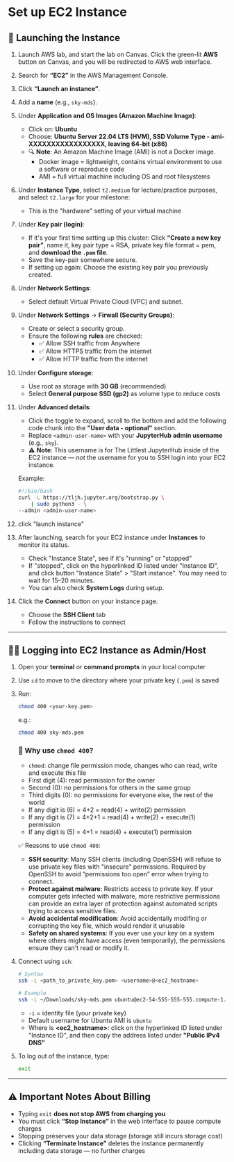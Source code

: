 # Set up EC2 Instance

## 🚀 Launching the Instance

1. Launch AWS lab, and start the lab on Canvas. Click the green-lit **AWS** button on Canvas, and you will be redirected to AWS web interface.
2. Search for **“EC2”** in the AWS Management Console.
3. Click **“Launch an instance”**.
4. Add a **name** (e.g., `sky-mds`).
5. Under **Application and OS Images (Amazon Machine Image)**:
   - Click on: **Ubuntu**
   - Choose: **Ubuntu Server 22.04 LTS (HVM), SSD Volume Type - ami-XXXXXXXXXXXXXXXXX, leaving 64-bit (x86)**
   - 🔍 **Note**: An Amazon Machine Image (AMI) is not a Docker image.  
     - Docker image = lightweight, contains virtual environment to use a software or reproduce code
     - AMI = full virtual machine including OS and root filesystems

6. Under **Instance Type**, select `t2.medium` for lecture/practice purposes, and select `t2.large` for your milestone:

    - This is the "hardware" setting of your virtual machine

7. Under **Key pair (login)**:
   - If it's your first time setting up this cluster: Click **“Create a new key pair”**, name it, key pair type = RSA, private key file format = pem, and **download the `.pem` file**.
   - Save the key-pair somewhere secure.
   - If setting up again: Choose the existing key pair you previously created.

8. Under **Network Settings**:
   - Select default Virtual Private Cloud (VPC) and subnet.

9. Under **Network Settings** → **Firwall (Security Groups)**:
   - Create or select a security group.
   - Ensure the following **rules** are checked:
     - ✅ Allow SSH traffic from Anywhere
     - ✅ Allow HTTPS traffic from the internet
     - ✅ Allow HTTP traffic from the internet

10. Under **Configure storage**:
    - Use root as storage with **30 GB** (recommended)
    - Select **General purpose SSD (gp2)** as volume type to reduce costs

11. Under **Advanced details**:
    - Click the toggle to expand, scroll to the bottom and add the following code chunk into the **"User data - optional"** section.
    - Replace `<admin-user-name>` with your **JupyterHub admin username** (e.g., `sky`).
    - ⚠️ **Note**: This username is for The Littlest JupyterHub inside of the EC2 instance — *not* the username for you to SSH login into your EC2 instance.

    Example:
    ```bash
    #!/bin/bash
    curl -L https://tljh.jupyter.org/bootstrap.py \
        | sudo python3 - \
    --admin <admin-user-name>
    ```

12. click "launch instance"
13. After launching, search for your EC2 instance under **Instances** to monitor its status.
    - Check "Instance State", see if it's "running" or "stopped"
    - If "stopped", click on the hyperlinked ID listed under "Instance ID", and click button "Instance State" > "Start instance". You may need to wait for 15–20 minutes.
    - You can also check **System Logs** during setup.

14. Click the **Connect** button on your instance page.
    - Choose the **SSH Client** tab
    - Follow the instructions to connect

---

## 🧑‍💻 Logging into EC2 Instance as Admin/Host

1. Open your **terminal** or **command prompts** in your local computer
2. Use `cd` to move to the directory where your private key (`.pem`) is saved
3. Run:
    ```bash
    chmod 400 <your-key.pem>
    ```
    e.g.:
    ```bash
    chmod 400 sky-mds.pem
    ```

    ### 🔐 Why use `chmod 400`?

    - `chmod`: change file permission mode, changes who can read, write and execute this file
    - First digit (4): read permission for the owner
    - Second (0): no permissions for others in the same group
    - Third digits (0): no permissions for everyone else, the rest of the world
    - If any digit is (6) = 4+2 = read(4) + write(2) permission
    - If any digit is (7) = 4+2+1 = read(4) + write(2) + execute(1) permission
    - If any digit is (5) = 4+1 = read(4) + execute(1) permission

    ✅ Reasons to use `chmod 400`:
    - **SSH security**: Many SSH clients (including OpenSSH) will refuse to use private key files with "insecure" permissions. Required by OpenSSH to avoid “permissions too open” error when trying to connect.
    - **Protect against malware**: Restricts access to private key. If your computer gets infected with malware, more restrictive permissions can provide an extra layer of protection against automated scripts trying to access sensitive files.
    - **Avoid accidental modification**: Avoid accidentally modifing or corrupting the key file, which would render it unusable
    - **Safety on shared systems**: If you ever use your key on a system where others might have access (even temporarily), the permissions ensure they can't read or modify it.

4. Connect using `ssh`:

    ```bash
    # Syntax
    ssh -i <path_to_private_key.pem> <username>@<ec2_hostname>

    # Example
    ssh -i ~/Downloads/sky-mds.pem ubuntu@ec2-54-555-555-555.compute-1.amazonaws.com
    ```

    - `-i` = identity file (your private key)
    - Default username for Ubuntu AMI is `ubuntu`
    - Where is **<ec2_hostname>**: click on the hyperlinked ID listed under "Instance ID", and then copy the address listed under **"Public IPv4 DNS"**

5. To log out of the instance, type:
    ```bash
    exit
    ```

---

## ⚠️ Important Notes About Billing

- Typing `exit` **does not stop AWS from charging you**
- You must click **“Stop Instance”** in the web interface to pause compute charges
- Stopping preserves your data storage (storage still incurs storage cost)
- Clicking **“Terminate Instance”** deletes the instance permanently including data storage — no further charges